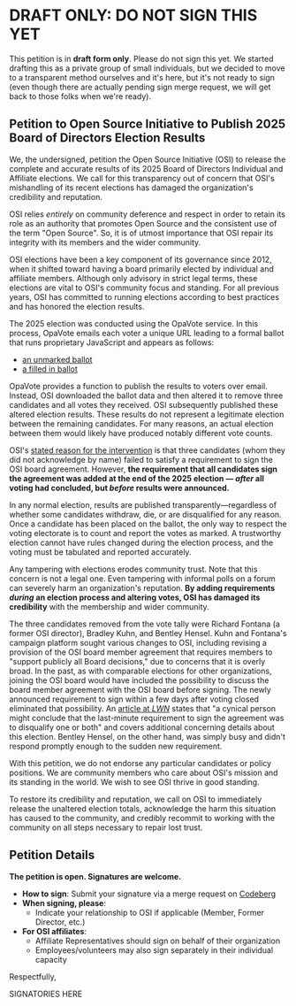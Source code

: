 DRAFT ONLY: DO NOT SIGN THIS YET
================================

This petition is in **draft form only**.  Please do not sign this yet.
We started drafting this as a private group of small individuals, but we
decided to move to a transparent method ourselves and it's here, but
it's not ready to sign (even though there are actually pending sign
merge request, we will get back to those folks when we're ready).

## Petition to Open Source Initiative to Publish 2025 Board of Directors Election Results

We, the undersigned, petition the Open Source Initiative (OSI) to release
the complete and accurate results of its 2025 Board of Directors
Individual and Affiliate elections. We call for this transparency out
of concern that OSI's mishandling of its recent elections has damaged
the organization's credibility and reputation.

OSI relies *entirely* on community deference and respect in order to
retain its role as an authority that promotes Open Source and the
consistent use of the term "Open Source".  So, it is of utmost
importance that OSI repair its integrity with its members and the wider
community.

OSI elections have been a key component of its governance since 2012,
when it shifted toward having a board primarily elected by individual
and affiliate members. Although only advisory in strict legal terms,
these elections are vital to OSI's community focus and standing. For all
previous years, OSI has committed to running elections according to best
practices and has honored the election results.

The 2025 election was conducted using the OpaVote service. In this
process, OpaVote emails each voter a unique URL leading to a formal
ballot that runs proprietary JavaScript and appears as follows:

- [an unmarked ballot](https://codeberg.org/OSI-Concerns/election-results-2025/src/branch/main/osi-2025-unmarked-ballot-example.png)
- [a filled in ballot](https://codeberg.org/OSI-Concerns/election-results-2025/src/branch/main/osi-2025-marked-ballot-example.png)

OpaVote provides a function to publish the
results to voters over email. Instead, OSI
downloaded the ballot data and then altered it to remove three
candidates and all votes they received. OSI subsequently published these
altered election results. These results do not represent a legitimate
election between the remaining candidates. For many reasons, an
actual election between them would likely have produced notably
different vote counts.

OSI's [stated reason for the
intervention](https://opensource.org/blog/announcing-the-new-directors-of-osi-board)
is that three candidates (whom they did not acknowledge by name) failed
to satisfy a requirement to sign the OSI board agreement. However, **the
requirement that all candidates sign the agreement was added at the end
of the 2025 election — *after* all voting had concluded, but *before*
results were announced.**

In any normal election, results are published transparently—regardless
of whether some candidates withdraw, die, or are disqualified for any
reason. Once a candidate has been placed on the ballot, the only way to
respect the voting electorate is to count and report the votes as
marked. A trustworthy election cannot have rules changed during the
election process, and the voting must be tabulated and reported
accurately.

Any tampering with elections erodes community trust. Note that this
concern is not a legal one. Even tampering with informal polls on a
forum can severely harm an organization's reputation. **By adding
requirements *during* an election process and altering votes, OSI has
damaged its credibility** with the membership and wider community.

The three candidates removed from the vote tally were Richard Fontana (a
former OSI director), Bradley Kuhn, and Bentley Hensel. Kuhn and
Fontana's campaign platform sought various changes to OSI, including
revising a provision of the OSI board member agreement that requires
members to "support publicly all Board decisions," due to concerns that
it is overly broad. In the past, as with comparable elections for other organizations, joining the OSI board would
have included the possibility to discuss the board member agreement with
the OSI board before signing. The newly announced requirement to sign
within a few days after voting closed eliminated that possibility. An
[article at
*LWN*](https://lwn.net/SubscriberLink/1014603/ac0cfc0a74755501/) states
that "a cynical person might conclude that the last-minute requirement
to sign the agreement was to disqualify one or both" and covers
additional concerning details about this election. Bentley Hensel, on
the other hand, was simply busy and didn't respond promptly enough to
the sudden new requirement.

With this petition, we do not endorse any particular candidates or
policy positions. We are community members who care about OSI's mission
and its standing in the world. We wish to see OSI thrive in good
standing.

To restore its credibility and reputation, we call on OSI to immediately
release the unaltered election totals, acknowledge the harm this
situation has caused to the community, and credibly recommit to working
with the community on all steps necessary to repair lost trust.

## Petition Details

**The petition is open. Signatures are welcome.**

- **How to sign**: Submit your signature via a merge request on [Codeberg](https://codeberg.org/OSI-Concerns/election-results-2025)
- **When signing, please**:
  - Indicate your relationship to OSI if applicable (Member, Former Director, etc.)
- **For OSI affiliates**:
  - Affiliate Representatives should sign on behalf of their organization
  - Employees/volunteers may also sign separately in their individual capacity

Respectfully,

SIGNATORIES HERE
